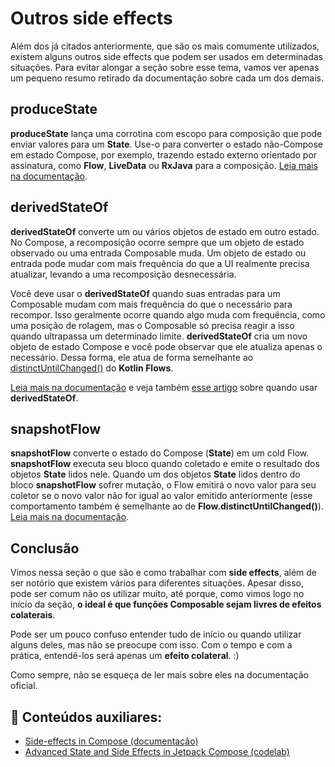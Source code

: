 # Outros side effects

Além dos já citados anteriormente, que são os mais comumente utilizados, existem alguns outros side effects que podem ser usados em determinadas situações. Para evitar alongar a seção sobre esse tema, vamos ver apenas um pequeno resumo retirado da documentação sobre cada um dos demais.

## produceState

**produceState** lança uma corrotina com escopo para composição que pode enviar valores para um **State**. Use-o para converter o estado não-Compose em estado Compose, por exemplo, trazendo estado externo orientado por assinatura, como **Flow**, **LiveData** ou **RxJava** para a composição. [Leia mais na documentação](https://developer.android.com/jetpack/compose/side-effects#producestate).

## derivedStateOf

**derivedStateOf** converte um ou vários objetos de estado em outro estado. No Compose, a recomposição ocorre sempre que um objeto de estado observado ou uma entrada Composable muda. Um objeto de estado ou entrada pode mudar com mais frequência do que a UI realmente precisa atualizar, levando a uma recomposição desnecessária.

Você deve usar o **derivedStateOf** quando suas entradas para um Composable mudam com mais frequência do que o necessário para recompor. Isso geralmente ocorre quando algo muda com frequência, como uma posição de rolagem, mas o Composable só precisa reagir a isso quando ultrapassa um determinado limite. **derivedStateOf** cria um novo objeto de estado Compose e você pode observar que ele atualiza apenas o necessário. Dessa forma, ele atua de forma semelhante ao [distinctUntilChanged()](https://kotlinlang.org/api/kotlinx.coroutines/kotlinx-coroutines-core/kotlinx.coroutines.flow/distinct-until-changed.html) do **Kotlin Flows**.

[Leia mais na documentação](https://developer.android.com/jetpack/compose/side-effects#derivedstateof) e veja também [esse artigo](https://medium.com/androiddevelopers/jetpack-compose-when-should-i-use-derivedstateof-63ce7954c11b) sobre quando usar **derivedStateOf**.

## snapshotFlow

**snapshotFlow** converte o estado do Compose (**State<T>**) em um cold Flow. **snapshotFlow** executa seu bloco quando coletado e emite o resultado dos objetos **State** lidos nele. Quando um dos objetos **State** lidos dentro do bloco **snapshotFlow** sofrer mutação, o Flow emitirá o novo valor para seu coletor se o novo valor não for igual ao valor emitido anteriormente (esse comportamento também é semelhante ao de **Flow.distinctUntilChanged()**). [Leia mais na documentação](https://developer.android.com/jetpack/compose/side-effects#snapshotFlow).

## Conclusão

Vimos nessa seção o que são e como trabalhar com **side effects**, além de ser notório que existem vários para diferentes situações. Apesar disso, pode ser comum não os utilizar muito, até porque, como vimos logo no início da seção, **o ideal é que funções Composable sejam livres de efeitos colaterais**.

Pode ser um pouco confuso entender tudo de início ou quando utilizar alguns deles, mas não se preocupe com isso. Com o tempo e com a prática, entendê-los será apenas um **efeito colateral**. :)

Como sempre, não se esqueça de ler mais sobre eles na documentação oficial.

## :link: Conteúdos auxiliares:
- [Side-effects in Compose (documentação)](https://developer.android.com/jetpack/compose/side-effects)
- [Advanced State and Side Effects in Jetpack Compose (codelab)](https://developer.android.com/codelabs/jetpack-compose-advanced-state-side-effects)
